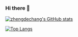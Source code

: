 ### Hi there 👋

<!--
**zhengdechang/zhengdechang** is a ✨ _special_ ✨ repository because its `README.md` (this file) appears on your GitHub profile.

Here are some ideas to get you started:

- 🔭 I’m currently working on ...
- 🌱 I’m currently learning ...
- 👯 I’m looking to collaborate on ...
- 🤔 I’m looking for help with ...
- 💬 Ask me about ...
- 📫 How to reach me: ...
- 😄 Pronouns: ...
- ⚡ Fun fact: ...
-->


[![zhengdechang's GitHub stats](https://github-readme-stats.vercel.app/api?username=zhengdechang&count_private=true&show_icons=true&theme=vue)](https://github.com/zhengdechang)

[![Top Langs](https://github-readme-stats.vercel.app/api/top-langs/?username=zhengdechang&layout=compact)](https://github.com/zhengdechang)
